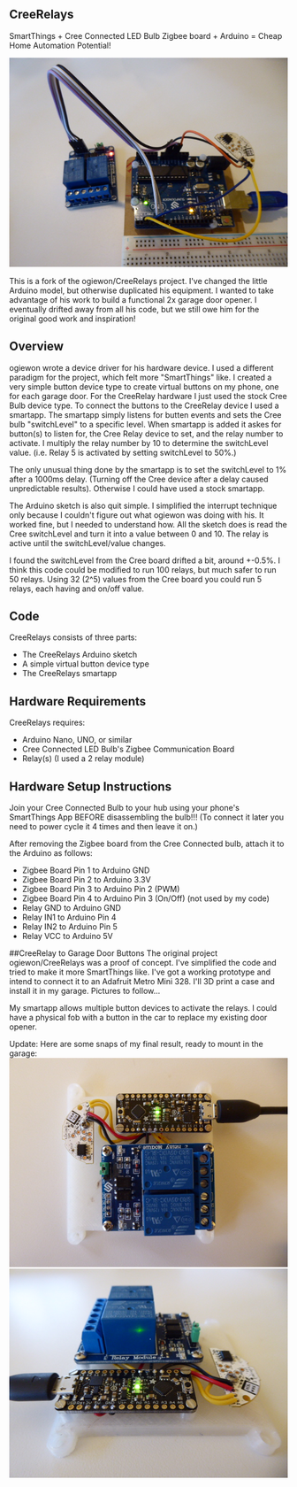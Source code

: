 ## CreeRelays
SmartThings + Cree Connected LED Bulb Zigbee board + Arduino = Cheap Home Automation Potential!

![screenshot](https://github.com/dzelenka/CreeRelays/blob/master/P1000969.JPG)

This is a fork of the ogiewon/CreeRelays project. I've changed the little Arduino model, but otherwise duplicated his equipment. I wanted to take advantage of his work to build a functional 2x garage door opener. I eventually drifted away from all his code, but we still owe him for the original good work and inspiration!

## Overview
ogiewon wrote a device driver for his hardware device. I used a different paradigm for the project, which felt more "SmartThings" like. I created a very simple button device type to create virtual buttons on my phone, one for each garage door. For the CreeRelay hardware I just used the stock Cree Bulb device type. To connect the buttons to the CreeRelay device I used a smartapp. The smartapp simply listens for butten events and sets the Cree bulb "switchLevel" to a specific level. When smartapp is added it askes for button(s) to listen for, the Cree Relay device to set, and the relay number to activate. I multiply the relay number by 10 to determine the switchLevel value. (i.e. Relay 5 is activated by setting switchLevel to 50%.)

The only unusual thing done by the smartapp is to set the switchLevel to 1% after a 1000ms delay. (Turning off the Cree device after a delay caused unpredictable results). Otherwise I could have used a stock smartapp.

The Arduino sketch is also quit simple. I simplified the interrupt technique only because I couldn't figure out what ogiewon was doing with his. It worked fine, but I needed to understand how. All the sketch does is read the Cree switchLevel and turn it into a value between 0 and 10. The relay is active until the switchLevel/value changes.

I found the switchLevel from the Cree board drifted a bit, around +-0.5%. I think this code could be modified to run 100 relays, but much safer to run 50 relays. Using 32 (2^5) values from the Cree board you could run 5 relays, each having and on/off value.

## Code
CreeRelays consists of three parts:
- The CreeRelays Arduino sketch
- A simple virtual button device type
- The CreeRelays smartapp

## Hardware Requirements
CreeRelays requires:
- Arduino Nano, UNO, or similar
- Cree Connected LED Bulb's Zigbee Communication Board
- Relay(s) (I used a 2 relay module)

## Hardware Setup Instructions
Join your Cree Connected Bulb to your hub using your phone's SmartThings App BEFORE disassembling the bulb!!! (To connect it later you need to power cycle it 4 times and then leave it on.)

After removing the Zigbee board from the Cree Connected bulb, attach it to the Arduino as follows:
 - Zigbee Board Pin 1 to Arduino GND
 - Zigbee Board Pin 2 to Arduino 3.3V
 - Zigbee Board Pin 3 to Arduino Pin 2 (PWM)
 - Zigbee Board Pin 4 to Arduino Pin 3 (On/Off) (not used by my code)
 - Relay GND to Arduino GND
 - Relay IN1 to Arduino Pin 4
 - Relay IN2 to Arduino Pin 5
 - Relay VCC to Arduino 5V
  
##CreeRelay to Garage Door Buttons
The original project ogiewon/CreeRelays was a proof of concept. I've simplified the code and tried to make it more SmartThings like. I've got a working prototype and intend to connect it to an Adafruit Metro Mini 328. I'll 3D print a case and install it in my garage. Pictures to follow...

My smartapp allows multiple button devices to activate the relays. I could have a physical fob with a button in the car to replace my existing door opener. 

Update: Here are some snaps of my final result, ready to mount in the garage:
![screenshot](https://github.com/dzelenka/CreeRelays/blob/master/P1000970.JPG)
![screenshot](https://github.com/dzelenka/CreeRelays/blob/master/P1000971.JPG)

